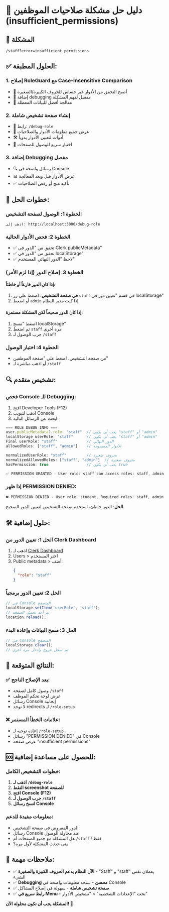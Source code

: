 # 🔧 دليل حل مشكلة صلاحيات الموظفين (insufficient_permissions)

## 🚨 المشكلة
```
/staff?error=insufficient_permissions
```

## ✅ الحلول المطبقة:

### 1. **إصلاح RoleGuard مع Case-Insensitive Comparison**
- 🔧 أصبح التحقق من الأدوار غير حساس للحروف الكبيرة/الصغيرة
- 🔧 إضافة debugging مفصل لفهم المشكلة
- 🔧 معالجة أفضل للبيانات المعطلة

### 2. **إنشاء صفحة تشخيص شاملة**
- 📍 رابط: `/debug-role`
- 🎯 عرض جميع معلومات الأدوار والصلاحيات
- 🛠️ أدوات لتعيين الأدوار يدوياً
- 🧪 اختبار سريع للوصول للصفحات

### 3. **إضافة Debugging مفصل**
- 🔍 رسائل واضحة في Console
- 📊 عرض الأدوار قبل وبعد المعالجة
- ✅ تأكيد منح أو رفض الصلاحيات

## 🚀 خطوات الحل:

### الخطوة 1: الوصول لصفحة التشخيص
```
اذهب إلى: http://localhost:3000/debug-role
```

### الخطوة 2: فحص الأدوار الحالية
- ✅ تحقق من "الدور في Clerk publicMetadata"
- ✅ تحقق من "الدور في localStorage"
- ✅ لاحظ "الدور النهائي المستخدم"

### الخطوة 3: إصلاح الدور (إذا لزم الأمر)
#### إذا كان الدور فارغاً أو خاطئاً:
1. **في صفحة التشخيص**، اضغط على زر `staff` في قسم "تعيين دور في localStorage"
2. أو اضغط `admin` إذا كنت مدير النظام

#### إذا كان الدور صحيحاً لكن المشكلة مستمرة:
1. اضغط "مسح localStorage"
2. ثم اضغط `staff` مرة أخرى
3. جرب الوصول لـ `/staff`

### الخطوة 4: اختبار الوصول
- من صفحة التشخيص، اضغط على "صفحة الموظفين"
- أو اذهب مباشرة لـ `/staff`

## 🔍 تشخيص متقدم:

### فحص Console للـ Debugging:
1. افتح Developer Tools (F12)
2. اذهب لتبويب Console
3. ابحث عن الرسائل التالية:

```javascript
=== ROLE DEBUG INFO ===
user.publicMetadata?.role: "staff"  // يجب أن يكون "staff" أو "admin"
localStorage userRole: "staff"      // يجب أن يكون "staff" أو "admin"
Final userRole: "staff"             // الدور النهائي
allowedRoles: ["staff", "admin"]    // الأدوار المسموحة

normalizedUserRole: "staff"         // بحروف صغيرة
normalizedAllowedRoles: ["staff", "admin"]  // بحروف صغيرة
hasPermission: true                 // يجب أن يكون true

✅ PERMISSION GRANTED - User role: staff can access roles: staff, admin
```

### إذا ظهر PERMISSION DENIED:
```javascript
❌ PERMISSION DENIED - User role: student, Required roles: staff, admin
```

**الحل**: الدور خاطئ، استخدم صفحة التشخيص لتعيين الدور الصحيح.

## 🛠️ حلول إضافية:

### الحل 1: تعيين الدور من Clerk Dashboard
1. اذهب لـ [Clerk Dashboard](https://dashboard.clerk.com)
2. Users > اختر المستخدم
3. Public metadata > أضف:
   ```json
   {
     "role": "staff"
   }
   ```

### الحل 2: تعيين الدور برمجياً
```javascript
// في Console المتصفح
localStorage.setItem('userRole', 'staff');
// ثم أعد تحميل الصفحة
location.reload();
```

### الحل 3: مسح البيانات وإعادة البدء
```javascript
// في Console المتصفح
localStorage.clear();
// ثم سجل خروج وادخل مرة أخرى
```

## 🎯 النتائج المتوقعة:

### ✅ بعد الإصلاح الناجح:
- وصول كامل لصفحة `/staff`
- عرض لوحة تحكم الموظف
- رسائل Console إيجابية
- لا توجد redirects لـ `/role-setup`

### ❌ علامات الخطأ المستمر:
- إعادة توجيه لـ `/role-setup`
- رسائل "PERMISSION DENIED" في Console
- عرض صفحة "insufficient permissions"

## 🆘 للحصول على مساعدة إضافية:

### خطوات التشخيص الكامل:
1. **اذهب لـ `/debug-role`**
2. **التقط screenshot للصفحة**
3. **افتح Console (F12)**
4. **جرب الوصول لـ `/staff`**
5. **انسخ رسائل Console**

### معلومات مفيدة للدعم:
- الدور المعروض في صفحة التشخيص
- رسائل Console عند محاولة الوصول
- هل المشكلة مع جميع الصفحات أم `/staff` فقط؟
- متى حدثت المشكلة لأول مرة؟

## 🎉 ملاحظات مهمة:

- ✅ **الآن النظام يدعم الحروف الكبيرة والصغيرة** - "Staff" و "staff" يعملان نفس الشيء
- ✅ **Debugging محسن** - ستجد معلومات واضحة في Console
- ✅ **صفحة تشخيص شاملة** - سهولة في إصلاح المشاكل
- ✅ **رابط سريع في Menu** - تحت "الإعدادات الشخصية" > "تشخيص الأدوار"

**المشكلة يجب أن تكون محلولة الآن! 🎊**
